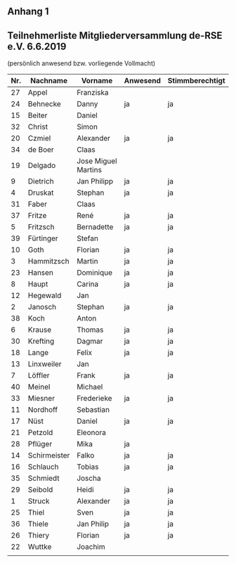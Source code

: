 Anhang 1  
----------

Teilnehmerliste Mitgliederversammlung de-RSE e.V. 6.6.2019
----------------------------------------------------------
(persönlich anwesend bzw. vorliegende Vollmacht)

| Nr. | Nachname     | Vorname             | Anwesend | Stimmberechtigt |
|-----|--------------|---------------------|----------|-----------------|
| 27  | Appel        | Franziska           |          |                 |
| 24  | Behnecke     | Danny               | ja       | ja              |
| 15  | Beiter       | Daniel              |          |                 |
| 32  | Christ       | Simon               |          |                 |
| 20  | Czmiel       | Alexander           | ja       | ja              |
| 34  | de Boer      | Claas               |          |                 |
| 19  | Delgado      | Jose Miguel Martins |          |                 |
| 9   | Dietrich     | Jan Philipp         | ja       | ja              |
| 4   | Druskat      | Stephan             | ja       | ja              |
| 31  | Faber        | Claas               |          |                 |
| 37  | Fritze       | René                | ja       | ja              |
| 5   | Fritzsch     | Bernadette          | ja       | ja              |
| 39  | Fürtinger    | Stefan              |          |                 |
| 10  | Goth         | Florian             | ja       | ja              |
| 3   | Hammitzsch   | Martin              | ja       | ja              |
| 23  | Hansen       | Dominique           | ja       | ja              |
| 8   | Haupt        | Carina              | ja       | ja              |
| 12  | Hegewald     | Jan                 |          |                 |
| 2   | Janosch      | Stephan             | ja       | ja              |
| 38  | Koch         | Anton               |          |                 |
| 6   | Krause       | Thomas              | ja       | ja              |
| 30  | Krefting     | Dagmar              | ja       | ja              |
| 18  | Lange        | Felix               | ja       | ja              |
| 13  | Linxweiler   | Jan                 |          |                 |
| 7   | Löffler      | Frank               | ja       | ja              |
| 40  | Meinel       | Michael             |          |                 |
| 33  | Miesner      | Frederieke          | ja       | ja              |
| 11  | Nordhoff     | Sebastian           |          |                 |
| 17  | Nüst         | Daniel              | ja       | ja              |
| 21  | Petzold      | Eleonora            |          |                 |
| 28  | Pflüger      | Mika                | ja       |                 |
| 14  | Schirmeister | Falko               | ja       | ja              |
| 16  | Schlauch     | Tobias              | ja       | ja              |
| 35  | Schmiedt     | Joscha              |          |                 |
| 29  | Seibold      | Heidi               | ja       | ja              |
| 1   | Struck       | Alexander           | ja       | ja              |
| 25  | Thiel        | Sven                | ja       | ja              |
| 36  | Thiele       | Jan Philip          | ja       | ja              |
| 26  | Thiery       | Florian             | ja       | ja              |
| 22  | Wuttke       | Joachim             |          |                 |
|     |              |                     |          |                 |

 

 
